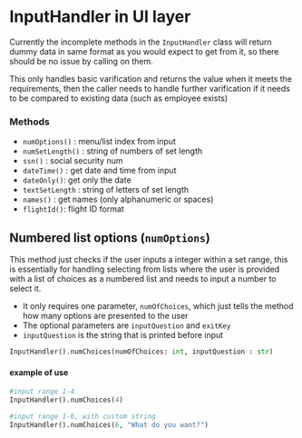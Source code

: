 # InputHandler in UI layer
Currently the incomplete methods in the `InputHandler` class will return dummy data in same format as you would expect to get from it, so there should be no issue by calling on them.

This only handles basic varification and returns the value when it meets the requirements, then the caller needs to handle further varification if it needs to be compared to existing data (such as employee exists)

### Methods
* `numOptions()` : menu/list index from input
* `numSetLength()` : string of numbers of set length
* `ssn()` : social security num
* `dateTime()` : get date and time from input
* `dateOnly()`: get only the date
* `textSetLength` : string of letters of set length
* `names()` : get names (only alphanumeric or spaces)
* `flightId()`: flight ID format

## Numbered list options (`numOptions`)
This method just checks if the user inputs a integer within a set range, this is essentially for handling selecting from lists where the user is provided with a list of choices as a numbered list and needs to input a number to select it.

* It only requires one parameter, `numOfChoices`, which just tells the method how many options are presented to the user
* The optional parameters are `inputQuestion` and `exitKey`
* `inputQuestion` is the string that is printed before input

```python
InputHandler().numChoices(numOfChoices: int, inputQuestion : str)
```
#### example of use
```python
#input range 1-4
InputHandler().numChoices(4) 

#input range 1-6, with custom string
InputHandler().numChoices(6, "What do you want?") 
```